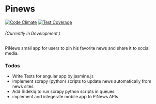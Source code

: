 # Pinews 
[![Code Climate](https://codeclimate.com/repos/573b675b279f651b1d008d58/badges/c8ff241bfc38cb5de907/gpa.svg)](https://codeclimate.com/repos/573b675b279f651b1d008d58/feed)
[![Test Coverage](https://codeclimate.com/repos/573b675b279f651b1d008d58/badges/c8ff241bfc38cb5de907/coverage.svg)](https://codeclimate.com/repos/573b675b279f651b1d008d58/coverage)
###### (Currently in Development )
PiNews small app for users to pin his favorite news and share it to social media.

### Todos
 - Write Tests for angular app by jasmine.js
 - Implement scrapy (python) scripts to update news automatically from news sites 
 - Add Sidekiq to run scrapy python scripts in queues 
 - implement and integerate mobile app to PiNews APIs
